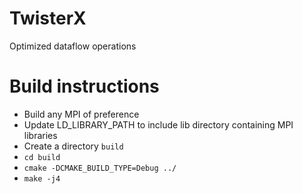 # TwisterX
Optimized dataflow operations

# Build instructions
   - Build any MPI of preference
   - Update LD_LIBRARY_PATH to include lib directory containing MPI libraries
   - Create a directory `build`
   - `cd build`
   - `cmake -DCMAKE_BUILD_TYPE=Debug ../`
   - `make -j4`
   